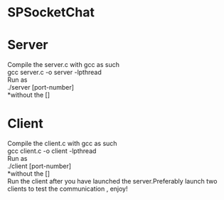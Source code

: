 # SPSocketChat
# Server
Compile the server.c with gcc as such<br>
gcc server.c -o server -lpthread<br>
Run as <br>
./server [port-number] <br>
*without the []<br>

# Client
Compile the client.c with gcc as such<br>
gcc client.c -o client -lpthread<br>
Run as <br>
./client [port-number] <br>
*without the []<br>
Run the client after you have launched the server.Preferably launch two clients to test the communication , enjoy!
